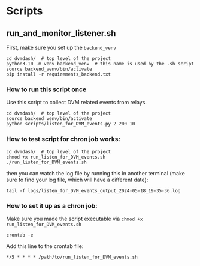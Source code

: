 # Scripts

## run_and_monitor_listener.sh

First, make sure you set up the `backend_venv`

```commandline
cd dvmdash/  # top level of the project
python3.10 -m venv backend_venv  # this name is used by the .sh script
source backend_venv/bin/activate
pip install -r requirements_backend.txt
```


### How to run this script once

Use this script to collect DVM related events from relays.

```commandline
cd dvmdash/  # top level of the project
source backend_venv/bin/activate
python scripts/listen_for_DVM_events.py 2 200 10
```

### How to test script for chron job works:

```commandline
cd dvmdash/  # top level of the project
chmod +x run_listen_for_DVM_events.sh
./run_listen_for_DVM_events.sh
```

then you can watch the log file by running this in another terminal (make sure to find your log file, which will have a different date):
```commandline
tail -f logs/listen_for_DVM_events_output_2024-05-18_19-35-36.log
```

### How to set it up as a chron job:

Make sure you made the script executable via `chmod +x run_listen_for_DVM_events.sh`

```commandline
crontab -e
```

Add this line to the crontab file:

```commandline
*/5 * * * * /path/to/run_listen_for_DVM_events.sh
```

